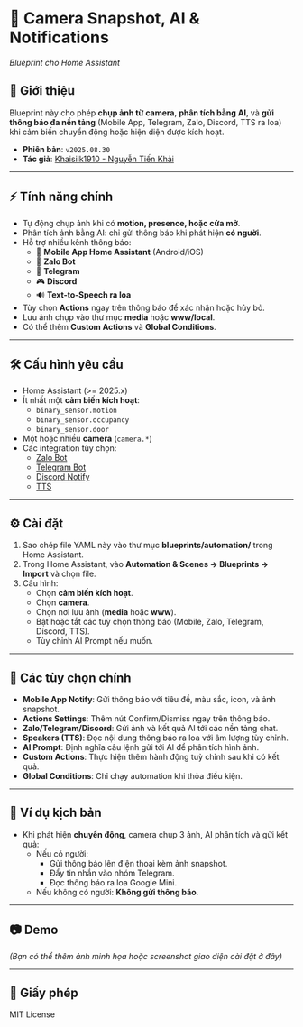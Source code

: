 # 📸 Camera Snapshot, AI & Notifications  
*Blueprint cho Home Assistant*

## 🚀 Giới thiệu  
Blueprint này cho phép **chụp ảnh từ camera**, **phân tích bằng AI**, và **gửi thông báo đa nền tảng** (Mobile App, Telegram, Zalo, Discord, TTS ra loa) khi cảm biến chuyển động hoặc hiện diện được kích hoạt.  

- **Phiên bản**: `v2025.08.30`  
- **Tác giả**: [Khaisilk1910 - Nguyễn Tiến Khải](https://github.com/khaisilk1910)  

---

## ⚡ Tính năng chính
- Tự động chụp ảnh khi có **motion, presence, hoặc cửa mở**.  
- Phân tích ảnh bằng AI: chỉ gửi thông báo khi phát hiện **có người**.  
- Hỗ trợ nhiều kênh thông báo:  
  - 📱 **Mobile App Home Assistant** (Android/iOS)  
  - 💬 **Zalo Bot**  
  - 📢 **Telegram**  
  - 🎮 **Discord**  
  - 🔊 **Text-to-Speech ra loa**  
- Tùy chọn **Actions** ngay trên thông báo để xác nhận hoặc hủy bỏ.  
- Lưu ảnh chụp vào thư mục **media** hoặc **www/local**.  
- Có thể thêm **Custom Actions** và **Global Conditions**.  

---

## 🛠️ Cấu hình yêu cầu
- Home Assistant (>= 2025.x)  
- Ít nhất một **cảm biến kích hoạt**:  
  - `binary_sensor.motion`  
  - `binary_sensor.occupancy`  
  - `binary_sensor.door`  
- Một hoặc nhiều **camera** (`camera.*`)  
- Các integration tùy chọn:  
  - [Zalo Bot](https://github.com/smarthomeblack/zalo_bot)  
  - [Telegram Bot](https://www.home-assistant.io/integrations/telegram_bot/)  
  - [Discord Notify](https://www.home-assistant.io/integrations/discord/)  
  - [TTS](https://www.home-assistant.io/integrations/tts/)  

---

## ⚙️ Cài đặt
1. Sao chép file YAML này vào thư mục **blueprints/automation/** trong Home Assistant.  
2. Trong Home Assistant, vào **Automation & Scenes → Blueprints → Import** và chọn file.  
3. Cấu hình:  
   - Chọn **cảm biến kích hoạt**.  
   - Chọn **camera**.  
   - Chọn nơi lưu ảnh (**media** hoặc **www**).  
   - Bật hoặc tắt các tuỳ chọn thông báo (Mobile, Zalo, Telegram, Discord, TTS).  
   - Tùy chỉnh AI Prompt nếu muốn.  

---

## 🔧 Các tùy chọn chính
- **Mobile App Notify**: Gửi thông báo với tiêu đề, màu sắc, icon, và ảnh snapshot.  
- **Actions Settings**: Thêm nút Confirm/Dismiss ngay trên thông báo.  
- **Zalo/Telegram/Discord**: Gửi ảnh và kết quả AI tới các nền tảng chat.  
- **Speakers (TTS)**: Đọc nội dung thông báo ra loa với âm lượng tùy chỉnh.  
- **AI Prompt**: Định nghĩa câu lệnh gửi tới AI để phân tích hình ảnh.  
- **Custom Actions**: Thực hiện thêm hành động tuỳ chỉnh sau khi có kết quả.  
- **Global Conditions**: Chỉ chạy automation khi thỏa điều kiện.  

---

## 📌 Ví dụ kịch bản
- Khi phát hiện **chuyển động**, camera chụp 3 ảnh, AI phân tích và gửi kết quả:  
  - Nếu có người:  
    - Gửi thông báo lên điện thoại kèm ảnh snapshot.  
    - Đẩy tin nhắn vào nhóm Telegram.  
    - Đọc thông báo ra loa Google Mini.  
  - Nếu không có người: **Không gửi thông báo**.  

---

## 📷 Demo
*(Bạn có thể thêm ảnh minh họa hoặc screenshot giao diện cài đặt ở đây)*  

---

## 📄 Giấy phép
MIT License  
